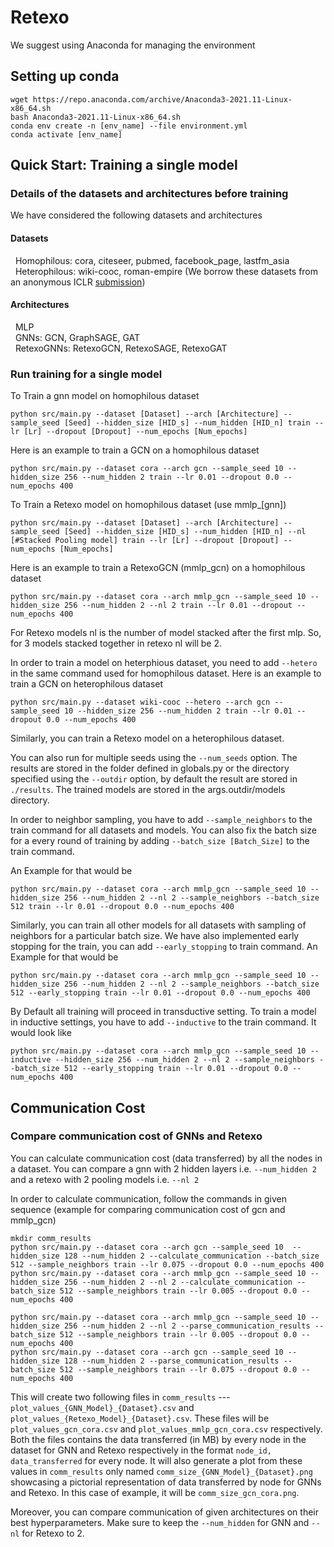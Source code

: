 # Retexo

We suggest using Anaconda for managing the environment
## Setting up conda
```
wget https://repo.anaconda.com/archive/Anaconda3-2021.11-Linux-x86_64.sh
bash Anaconda3-2021.11-Linux-x86_64.sh
conda env create -n [env_name] --file environment.yml
conda activate [env_name]
```

## Quick Start: Training a single model

### Details of the datasets and architectures before training
We have considered the following datasets and architectures

#### Datasets
&nbsp; Homophilous: cora, citeseer, pubmed, facebook_page, lastfm_asia \
&nbsp; Heterophilous: wiki-cooc, roman-empire (We borrow these datasets from an anonymous ICLR [submission](https://openreview.net/forum?id=tJbbQfw-5wv))

#### Architectures
&nbsp;   MLP\
&nbsp;   GNNs: GCN, GraphSAGE, GAT\
&nbsp;   RetexoGNNs: RetexoGCN, RetexoSAGE, RetexoGAT

### Run training for a single model 
To Train a gnn model on homophilous dataset 

`python src/main.py --dataset [Dataset] --arch [Architecture] --sample_seed [Seed] --hidden_size [HID_s] --num_hidden [HID_n] train --lr [Lr] --dropout [Dropout] --num_epochs [Num_epochs]`

Here is an example to train a GCN on a homophilous dataset 

`python src/main.py --dataset cora --arch gcn --sample_seed 10 --hidden_size 256 --num_hidden 2 train --lr 0.01 --dropout 0.0 --num_epochs 400`

To Train a Retexo model on homophilous dataset (use mmlp_[gnn]) 

`python src/main.py --dataset [Dataset] --arch [Architecture] --sample_seed [Seed] --hidden_size [HID_s] --num_hidden [HID_n] --nl [#Stacked Pooling model] train --lr [Lr] --dropout [Dropout] --num_epochs [Num_epochs]`

Here is an example to train a RetexoGCN (mmlp_gcn) on a homophilous dataset

`python src/main.py --dataset cora --arch mmlp_gcn --sample_seed 10 --hidden_size 256 --num_hidden 2 --nl 2 train --lr 0.01 --dropout --num_epochs 400`

For Retexo models nl is the number of model stacked after the first mlp. So, for 3 models stacked together in retexo nl will be 2.

In order to train a model on heterphious dataset, you need to add `--hetero` in the same command used for homophilous dataset. Here is an example to train a GCN on heterophilous dataset

`python src/main.py --dataset wiki-cooc --hetero --arch gcn --sample_seed 10 --hidden_size 256 --num_hidden 2 train --lr 0.01 --dropout 0.0 --num_epochs 400`

Similarly, you can train a Retexo model on a heterophilous dataset.

You can also run for multiple seeds using the `--num_seeds` option. The results are stored in the folder defined in globals.py or the directory specified using the `--outdir` option, by default the result are stored in `./results`. The trained models are stored in the args.outdir/models directory.

In order to neighbor sampling, you have to add `--sample_neighbors` to the train command for all datasets and models. You can also fix the batch size for a every round of training by adding `--batch_size [Batch_Size]` to the train command.

An Example for that would be

`python src/main.py --dataset cora --arch mmlp_gcn --sample_seed 10 --hidden_size 256 --num_hidden 2 --nl 2 --sample_neighbors --batch_size 512 train --lr 0.01 --dropout 0.0 --num_epochs 400`

Similarly, you can train all other models for all datasets with sampling of neighbors for a particular batch size. We have also implemented early stopping for the train, you can add `--early_stopping` to train command. An Example for that would be

`python src/main.py --dataset cora --arch mmlp_gcn --sample_seed 10 --hidden_size 256 --num_hidden 2 --nl 2 --sample_neighbors --batch_size 512 --early_stopping train --lr 0.01 --dropout 0.0 --num_epochs 400`

By Default all training will proceed in transductive setting. To train a model in inductive settings, you have to add `--inductive` to the train command. It would look like

`python src/main.py --dataset cora --arch mmlp_gcn --sample_seed 10 --inductive --hidden_size 256 --num_hidden 2 --nl 2 --sample_neighbors --batch_size 512 --early_stopping train --lr 0.01 --dropout 0.0 --num_epochs 400`

## Communication Cost
### Compare communication cost of GNNs and Retexo
You can calculate communication cost (data transferred) by all the nodes in a dataset. You can compare a gnn with 2 hidden layers i.e. `--num_hidden 2` and a retexo with 2 pooling models i.e. `--nl 2`

In order to calculate communication, follow the commands in given sequence (example for comparing communication cost of gcn and mmlp_gcn)
```
mkdir comm_results
python src/main.py --dataset cora --arch gcn --sample_seed 10  --hidden_size 128 --num_hidden 2 --calculate_communication --batch_size 512 --sample_neighbors train --lr 0.075 --dropout 0.0 --num_epochs 400
python src/main.py --dataset cora --arch mmlp_gcn --sample_seed 10 --hidden_size 256 --num_hidden 2 --nl 2 --calculate_communication --batch_size 512 --sample_neighbors train --lr 0.005 --dropout 0.0 --num_epochs 400

python src/main.py --dataset cora --arch mmlp_gcn --sample_seed 10 --hidden_size 256 --num_hidden 2 --nl 2 --parse_communication_results --batch_size 512 --sample_neighbors train --lr 0.005 --dropout 0.0 --num_epochs 400
python src/main.py --dataset cora --arch gcn --sample_seed 10 --hidden_size 128 --num_hidden 2 --parse_communication_results --batch_size 512 --sample_neighbors train --lr 0.075 --dropout 0.0 --num_epochs 400
```

This will create two following files in `comm_results` --- `plot_values_{GNN_Model}_{Dataset}.csv` and `plot_values_{Retexo_Model}_{Dataset}.csv`. These files will be `plot_values_gcn_cora.csv` and `plot_values_mmlp_gcn_cora.csv` respectively. Both the files contains the data transferred (in MB) by every node in the dataset for GNN and Retexo respectively in the format `node_id, data_transferred` for every node. It will also generate a plot from these values in `comm_results` only named `comm_size_{GNN_Model}_{Dataset}.png` showcasing a pictorial representation of data transferred by node for GNNs and Retexo. In this case of example, it will be `comm_size_gcn_cora.png`.

Moreover, you can compare communication of given architectures on their best hyperparameters. Make sure to keep the `--num_hidden` for GNN and `--nl` for Retexo to 2.



